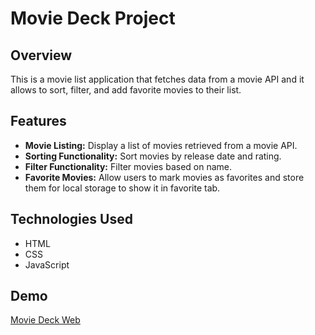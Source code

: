 # Movie Deck Project

## Overview

This is a movie list application that fetches data from a movie API and it allows to sort, filter, and add favorite movies to their list.

## Features

- **Movie Listing:** Display a list of movies retrieved from a movie API.
- **Sorting Functionality:** Sort movies by release date and rating.
- **Filter Functionality:** Filter movies based on name.
- **Favorite Movies:** Allow users to mark movies as favorites and store them for local storage to show it in favorite tab.

## Technologies Used

- HTML
- CSS
- JavaScript

## Demo

[Movie Deck Web](https://vineetbaghelgit.github.io/Movie-Deck-Project-Buidling---JS-Project-Building-Session-HTML-CSS---In-Cla---0oromt7jov7x/)

